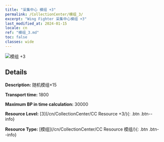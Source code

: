 ```yaml
---
title: "采集中心 模组 +3"
permalink: /CollectionCenter/模组_3/
excerpt: "Wing Fighter 采集中心模组 +3"
last_modified_at: 2024-01-15
locale: cn
ref: "模组_3.md"
toc: false
classes: wide
---
```



![模组 +3](/images/cc/CC_Module_3.png)

## Details

  **Description:** 随机模组×15

  **Transport time:** 1800

  **Maximum BP in time calculation:** 30000

  **Resource Level:** [3](/cn/CollectionCenter/CC Resource +3/){: .btn .btn--info}

  **Resource Type:** [模组](/cn/CollectionCenter/CC Resource 模组/){: .btn .btn--info}


